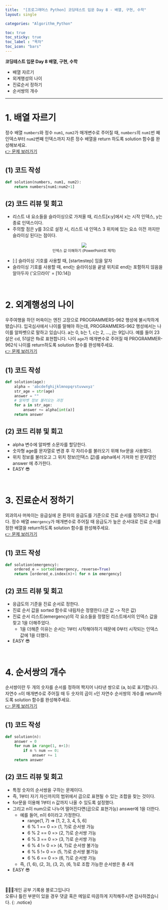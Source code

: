 ```yaml
---
title:  "[프로그래머스 Python] 코딩테스트 입문 Day 8 - 배열, 구현, 수학"
layout: single

categories: "Algorithm_Python"

toc: true
toc_sticky: true
toc_label : "목차"
toc_icon: "bars"
---
```


**코딩테스트 입문 Day 8 배열, 구현, 수학**
- 배열 자르기
- 외계행성의 나이
- 진료순서 정하기
- 순서쌍의 개수

***

# <span class="half_HL">1. 배열 자르기</span>
정수 배열 ```numbers```와 정수 ```num1```, ```num2```가 매개변수로 주어질 때, ```numbers```의 ```num1```번 째 인덱스부터 ```num2```번째 인덱스까지 자른 정수 배열을 return 하도록 solution 함수를 완성해보세요.
<br>[👉 문제 보러가기](https://school.programmers.co.kr/learn/courses/30/lessons/120833)

## (1) 코드 작성
```python
def solution(numbers, num1, num2):
    return numbers[num1:num2+1]
```

## (2) 코드 리뷰 및 회고
- 리스트 내 요소들을 슬라이싱으로 가져올 때, 리스트[x:y]에서 x는 시작 인덱스, y는 종료 인덱스이다.
- 주의할 점은 y를 3으로 설정 시, 리스트 내 인덱스 3 위치에 있는 요소 이전 까지만 슬라이싱 된다는 점이다.

<div style="text-align : center;">
<img src="https://img1.daumcdn.net/thumb/R1280x0/?scode=mtistory2&fname=https%3A%2F%2Fblog.kakaocdn.net%2Fdn%2Fc9f866%2FbtrN5j5b3Pu%2FiSQ2etDA1npGNhMaUtmnZK%2Fimg.png">
</div>
<center><small>인덱스 값 이해하기 (PowerPoint로 제작)</small></center>

- [:] 슬라이싱 기호를 사용할 때, [start:end:step] 임을 알자
- 슬라이싱 기호를 사용할 때, end는 슬라이싱을 끝낼 위치로 end는 포함하지 않음을 알아두자 ('오므라이' = [10:14])

<br>

# <span class="half_HL">2. 외계행성의 나이</span>
우주여행을 하던 머쓱이는 엔진 고장으로 PROGRAMMERS-962 행성에 불시착하게 됐습니다. 입국심사에서 나이를 말해야 하는데, PROGRAMMERS-962 행성에서는 나이를 알파벳으로 말하고 있습니다. a는 0, b는 1, c는 2, ..., j는 9입니다. 예를 들어 23살은 cd, 51살은 fb로 표현합니다. 나이 ```age```가 매개변수로 주어질 때 PROGRAMMER-962식 나이를 return하도록 solution 함수를 완성해주세요.
<br>[👉 문제 보러가기](https://school.programmers.co.kr/learn/courses/30/lessons/120834)

## (1) 코드 작성
```python
def solution(age):
    alpha = 'abcdefghijklmnopqrstuvwxyz'
    str_age = str(age)
    answer = ""
    # 알파벳 정보 불러오는 과정
    for a in str_age:
        answer += alpha[int(a)]     
    return answer 
```

## (2) 코드 리뷰 및 회고
- alpha 변수에 알파벳 소문자를 할당한다.
- 숫자형 age를 문자열로 변경 후 각 자리수를 불러오기 위해 for문을 사용했다.
- 위치 정보를 불러오고 그 위치 정보(인덱스 값)를 alpha에서 가져와 빈 문자열인 answer 에 추가한다.
- EASY 😎

<br>

# <span class="half_HL">3. 진료순서 정하기</span>
외과의사 머쓱이는 응급실에 온 환자의 응급도를 기준으로 진료 순서를 정하려고 합니다. 정수 배열 ```emergency```가 매개변수로 주어질 때 응급도가 높은 순서대로 진료 순서를 정한 배열을 return하도록 solution 함수를 완성해주세요.
<br>[👉 문제 보러가기](https://school.programmers.co.kr/learn/courses/30/lessons/120835)

## (1) 코드 작성
```python
def solution(emergency):
    ordered_e = sorted(emergency, reverse=True)
    return [ordered_e.index(n)+1 for n in emergency]
```

## (2) 코드 리뷰 및 회고
- 응급도의 기준을 진료 순서로 정한다.
- 진료 순서 값을 sorted 함수로 내림차순 정렬한다.(큰 값 -> 작은 값)
- 진료 순서 리스트(emergency)의 각 요소들을 정렬된 리스트에서의 인덱스 값을 찾고 1을 더해주었다.
  - 1을 더해준 이유는 순서는 1부터 시작해야하기 때문에 0부터 시작되는 인덱스 값에 1을 더했다.
- EASY 😎

<br>

# <span class="half_HL">4. 순서쌍의 개수</span>
순서쌍이란 두 개의 숫자를 순서를 정하여 짝지어 나타낸 쌍으로 (a, b)로 표기합니다. 자연수 ```n```이 매개변수로 주어질 때 두 숫자의 곱이 ```n```인 자연수 순서쌍의 개수를 return하도록 solution 함수를 완성해주세요.
<br>[👉 문제 보러가기](https://school.programmers.co.kr/learn/courses/30/lessons/120836)

## (1) 코드 작성
```python
def solution(n):
    answer = 0
    for num in range(1, n+1):
        if n % num == 0:
            answer += 1          
    return answer
```

## (2) 코드 리뷰 및 회고
- 특정 숫자의 순서쌍을 구하는 문제이다.
- 즉, 1부터 자기 자신까지의 범위에서 곱으로 표현될 수 있는 조합을 찾는 것이다.
- for문을 이용해 1부터 n 값까지 나올 수 있도록 설정했다.
- 그리고 n이 num으로 나누어 떨어진다면(곱으로 표현가능) answer에 1을 더한다.
  - 예를 들어, n이 6이라고 가정한다.
    - range(1, 7) => [1, 2, 3, 4, 5, 6]
    - 6 % 1 == 0 => (1, ?)로 순서쌍 가능
    - 6 % 2 == 0 => (2, ?)로 순서쌍 가능
    - 6 % 3 == 0 => (3, ?)로 순서쌍 가능
    - 6 % 4 != 0 => (4, ?)로 순서쌍 불가능
    - 6 % 5 != 0 => (5, ?)로 순서쌍 불가능
    - 6 % 6 == 0 => (6, ?)로 순서쌍 가능
  - 즉, (1, 6), (2, 3), (3, 2), (6, 1)로 조합 가능한 순서쌍은 총 4개
- EASY 😎

<br>

👩🏻‍💻개인 공부 기록용 블로그입니다
<br>오류나 틀린 부분이 있을 경우 댓글 혹은 메일로 따끔하게 지적해주시면 감사하겠습니다.
{: .notice}